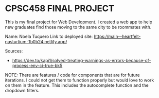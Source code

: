 # CPSC458 FINAL PROJECT

This is my final project for Web Development. I created a web app to help new graduates find those moving to the same city to be roommates with. 

Name: Noela Tuquero
Link to deployed site: https://main--heartfelt-nasturtium-1b0b24.netlify.app/

Sources:
- https://dev.to/kapi1/solved-treating-warnings-as-errors-because-of-process-env-ci-true-bk5

NOTE: There are features / code for components that are for future iterations. I could not get them to function properly but would love to work on them in the feature. This includes the autocomplete function and the dropdown filters. 
